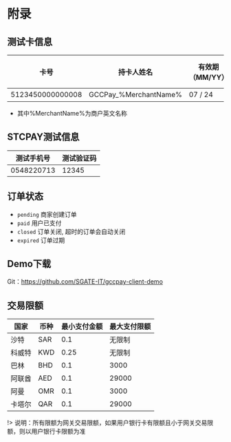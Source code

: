 # 附录

## 测试卡信息

| 卡号             | 持卡人姓名            | 有效期（MM/YY） | CVV  | 是否支持3DS |
| ---------------- | --------------------- | --------------- | ---- | ----------- |
| 5123450000000008 | GCCPay_%MerchantName% | 07 / 24         | 100  | 是          |

- 其中%MerchantName%为商户英文名称

## STCPAY测试信息

| 测试手机号 | 测试验证码 |
| ---------- | ---------- |
| 0548220713 | 12345      |

## 订单状态

-  `pending` 商家创建订单
-  `paid` 用户已支付
-  `closed` 订单关闭, 超时的订单会自动关闭
-  `expired` 订单过期

## Demo下载

Git：https://github.com/SGATE-IT/gccpay-client-demo

## 交易限额

| **国家** | **币种** | **最小支付金额** | **最大支付限额** |
| -------- | -------- | ---------------- | ---------------- |
| 沙特     | SAR      | 0.1              | 无限制           |
| 科威特   | KWD      | 0.25             | 无限制           |
| 巴林     | BHD      | 0.1              | 3000             |
| 阿联酋   | AED      | 0.1              | 29000            |
| 阿曼     | OMR      | 0.1              | 3000             |
| 卡塔尔   | QAR      | 0.1              | 29000            |

!> 说明：所有限额为网关交易限额，如果用户银行卡有限额且小于网关交易限额，则以用户银行卡限额为准